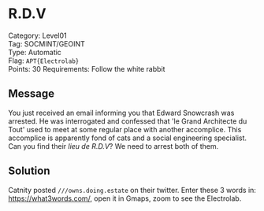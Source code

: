 # R.D.V

Category: Level01  
Tag: SOCMINT/GEOINT  
Type: Automatic  
Flag: `APT{Electrolab}`  
Points: 30
Requirements: Follow the white rabbit

## Message

You just received an email informing you that Edward Snowcrash was arrested. He was interrogated and confessed that 'le Grand Architecte du Tout' used to meet at some regular place with another accomplice. This accomplice is apparently fond of cats and a social engineering specialist. Can you find their *lieu de R.D.V*? We need to arrest both of them.

## Solution

Catnity posted `///owns.doing.estate` on their twitter. Enter these 3 words in: https://what3words.com/, open it in Gmaps, zoom to see the Electrolab.
